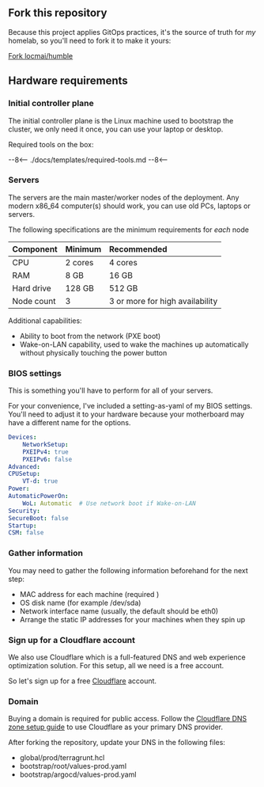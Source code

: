## Fork this repository

Because this project applies GitOps practices,
it's the source of truth for _my_ homelab, so you'll need to fork it to make it yours: 

[Fork locmai/humble](https://github.com/locmai/humble)


## Hardware requirements


### Initial controller plane

The initial controller plane is the Linux machine used to bootstrap the cluster, we only need it once, you can use your laptop or desktop.

Required tools on the box:

--8<--
./docs/templates/required-tools.md
--8<--

### Servers

The servers are the main master/worker nodes of the deployment. Any modern x86_64 computer(s) should work, you can use old PCs, laptops or servers.

The following specifications are the minimum requirements for _each_ node

| Component  | Minimum | Recommended                                                                                  |
| :--        | :--     | :--                                                                                          |
| CPU        | 2 cores | 4 cores                                                                                      |
| RAM        | 8 GB    | 16 GB                                                                                        |
| Hard drive | 128 GB  | 512 GB                                                                                       |
| Node count | 3       | 3 or more for high availability                                                              |

Additional capabilities:

- Ability to boot from the network (PXE boot)
- Wake-on-LAN capability, used to wake the machines up automatically without physically touching the power button

### BIOS settings
This is something you'll have to perform for all of your servers.

For your convenience, I've included a setting-as-yaml of my BIOS settings. You'll need to adjust it to your hardware because your motherboard may have a different name for the options.

```yaml
Devices:
    NetworkSetup:
    PXEIPv4: true
    PXEIPv6: false
Advanced:
CPUSetup:
    VT-d: true
Power:
AutomaticPowerOn:
    WoL: Automatic  # Use network boot if Wake-on-LAN
Security:
SecureBoot: false
Startup:
CSM: false
```

### Gather information
You may need to gather the following information beforehand for the next step:

- MAC address for each machine (required )
- OS disk name (for example /dev/sda)
- Network interface name (usually, the default should be eth0)
- Arrange the static IP addresses for your machines when they spin up

### Sign up for a Cloudflare account

We also use Cloudflare which is a full-featured DNS and web experience optimization solution. For this setup, all we need is a free account.

So let's sign up for a free [Cloudflare](https://cloudflare.com) account.


### Domain

Buying a domain is required for public access. Follow the [Cloudflare DNS zone setup guide](https://developers.cloudflare.com/dns/zone-setups/full-setup/setup/) to use Cloudflare as your primary DNS provider.

After forking the repository, update your DNS in the following files:

- global/prod/terragrunt.hcl
- bootstrap/root/values-prod.yaml
- bootstrap/argocd/values-prod.yaml
